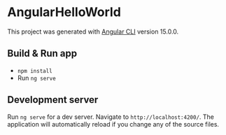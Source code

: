 # AngularHelloWorld

This project was generated with [Angular CLI](https://github.com/angular/angular-cli) version 15.0.0.

## Build & Run app
- `npm install`
- Run `ng serve` 

## Development server

Run `ng serve` for a dev server. Navigate to `http://localhost:4200/`. The application will automatically reload if you change any of the source files.



